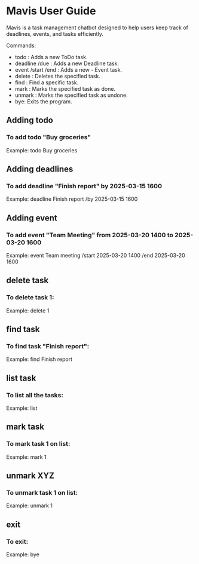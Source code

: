 # Mavis User Guide
Mavis is a task management chatbot designed to help users keep track of deadlines, events, and tasks efficiently.

Commands:
- todo <task description>: Adds a new ToDo task.
- deadline <task description> /due <due date>: Adds a new Deadline task.
- event <task description> /start <start date> /end <end date>: Adds a new - Event task.
- delete <task number>: Deletes the specified task.
- find <task description>: Find a specific task.
- mark <task number>: Marks the specified task as done.
- unmark <task number>: Marks the specified task as undone.
- bye: Exits the program.

## Adding todo
### To add todo "Buy groceries"
Example: todo Buy groceries

## Adding deadlines
### To add deadline "Finish report" by 2025-03-15 1600
Example: deadline Finish report /by 2025-03-15 1600

## Adding event
### To add event "Team Meeting" from 2025-03-20 1400 to 2025-03-20 1600
Example: event Team meeting /start 2025-03-20 1400 /end 2025-03-20 1600

## delete task
### To delete task 1:
Example: delete 1

## find task
### To find task "Finish report":
Example: find Finish report

## list task
### To list all the tasks:
Example: list

## mark task
### To mark task 1 on list:
Example: mark 1

## unmark XYZ
### To unmark task 1 on list:
Example: unmark 1

## exit
### To exit:
Example: bye

